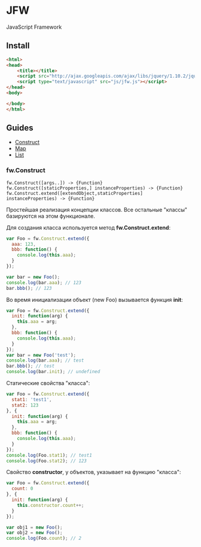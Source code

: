JFW
===

JavaScript Framework

Install
---
``` html
<html>
<head>
	<title></title>
	<script src="http://ajax.googleapis.com/ajax/libs/jquery/1.10.2/jquery.min.js"></script>
	<script type="text/javascript" src="js/jfw.js"></script>
</head>
<body>

</body>
</html>
```

Guides
---

* [Construct](#fwconstruct)
* [Map](#fwmap)
* [List](#fwlist)

### fw.Construct

```
fw.Construct([args..]) -> {Function}
fw.Construct([staticProperties,] instanceProperties) -> {Function}
fw.Construct.extend([extendObject,staticProperties] instanceProperties) -> {Function}
```

Простейшая реализация концепции классов. Все остальные "классы" базируются на этом функционале.

Для создания класса используется метод **fw.Construct.extend**:
``` js
var Foo = fw.Construct.extend({
  aaa: 123,
  bbb: function() {
    console.log(this.aaa);
  }
});

var bar = new Foo();
console.log(bar.aaa); // 123
bar.bbb(); // 123
```

Во время инициализации объект (new Foo) вызывается функция **init**:
``` js
var Foo = fw.Construct.extend({
  init: function(arg) {
  	this.aaa = arg;
  },
  bbb: function() {
    console.log(this.aaa);
  }
});
var bar = new Foo('test');
console.log(bar.aaa); // test
bar.bbb(); // test
console.log(bar.init); // undefined
```

Статические свойства "класса":
``` js
var Foo = fw.Construct.extend({
  stat1: 'test1',
  stat2: 123
}, {
  init: function(arg) {
  	this.aaa = arg;
  },
  bbb: function() {
    console.log(this.aaa);
  }
});
console.log(Foo.stat1); // test1
console.log(Foo.stat2); // 123
```

Свойство **constructor**, у объектов, указывает на функцию "класса":
``` js
var Foo = fw.Construct.extend({
  count: 0
}, {
  init: function(arg) {
  	this.constructor.count++;
  }
});

var obj1 = new Foo();
var obj2 = new Foo();
console.log(Foo.count); // 2
```

